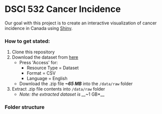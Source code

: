 # DSCI 532 Cancer Incidence

Our goal with this project is to create an interactive visualization of cancer incidence in Canada using [Shiny](https://shiny.rstudio.com/).

### How to get stated:

1. Clone this repository
2. Download the dataset from [here](https://open.canada.ca/data/en/dataset/e667992c-5f2e-425a-8a44-a880930d82d8)
    - Press 'Access' for:
        - Resource Type = Dataset
        - Format = CSV
        - Language = English
    - Download the .zip file __*~65 MB*__ into the `/data/raw` folder
3. Extract .zip file contents into `/data/raw` folder
    - *Note: the extracted dataset is __*~1 GB*__

### Folder structure
